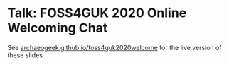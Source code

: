 # Talk: FOSS4GUK 2020 Online Welcoming Chat

See [archaeogeek.github.io/foss4guk2020welcome](https://archaeogeek.github.io/foss4guk2020welcome) for the live version of these slides